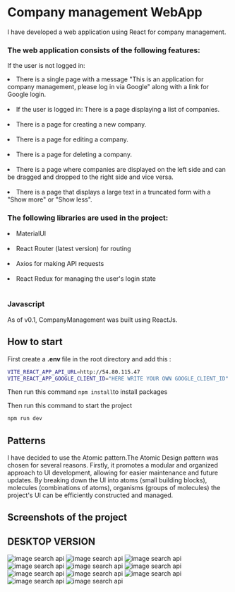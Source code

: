 # Company management WebApp

I have developed a web application using React for company management. 

### The web application consists of the following features:

If the user is not logged in:

<li>There is a single page with a message "This is an application for company management, please log in via Google" along with a link for Google login.</li>
<br/>

<li>If the user is logged in: There is a page displaying a list of companies.</li>
<br/>
<li>There is a page for creating a new company.</li>
<br/>
<li>There is a page for editing a company.</li>
<br/>
<li>There is a page for deleting a company.</li>
<br/>
<li>There is a page where companies are displayed on the left side and can be dragged and dropped to the right side and vice versa.</li>
<br/>
<li>There is a page that displays a large text in a truncated form with a "Show more" or "Show less".</li>

### The following libraries are used in the project:

<li>MaterialUI </li>
<br/>
<li>React Router (latest version) for routing</li>
<br/>
<li>Axios for making API requests</li>
<br/>
<li>React Redux for managing the user's login state</li>
<br/>

### Javascript

As of v0.1, CompanyManagement was built using ReactJs.

## How to start

First create a <b>.env </b> file in the root directory and add this :
```bash
VITE_REACT_APP_API_URL=http://54.80.115.47
VITE_REACT_APP_GOOGLE_CLIENT_ID="HERE WRITE YOUR OWN GOOGLE_CLIENT_ID"
```
Then run this command ```npm install```to install packages

Then run this command to start the project
```bash
npm run dev
```

## Patterns

I have decided to use the Atomic pattern.The Atomic Design pattern was chosen for several reasons. Firstly, it promotes a modular and organized approach to UI development, allowing for easier maintenance and future updates. By breaking down the UI into atoms (small building blocks), molecules (combinations of atoms), organisms (groups of molecules) the project's UI can be efficiently constructed and managed.

## Screenshots of the project
## DESKTOP VERSION
![image search api](https://i.ibb.co/D8G1spW/Unknown-1.png)
![image search api](https://i.ibb.co/4Fzdfn9/Unknown-2.png)
![image search api](https://i.ibb.co/jG9tWmS/3.png)
![image search api](https://i.ibb.co/zRqg2L5/5.png)
![image search api](https://i.ibb.co/s5364Vy/6.png)
![image search api](https://i.ibb.co/Nxvj1py/7.png)
![image search api](https://i.ibb.co/1nqPfHS/8.png)
![image search api](https://i.ibb.co/ncBjZ8S/9.png)
![image search api](https://i.ibb.co/99ydMBQ/10.png)
![image search api](https://i.ibb.co/0Zr3mYV/11.png)
![image search api](https://i.ibb.co/LQ0MT83/no.png)
